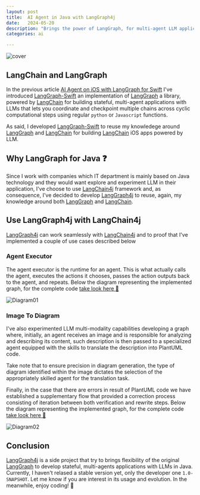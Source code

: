 ```yaml
---
layout: post
title:  AI Agent in Java with LangGraph4j
date:   2024-05-20
description: "Brings the power of LangGraph, for multi-agent LLM application with LLMs, to the Java language."
categories: ai

---
```

![cover]
<br>


##  LangChain and LangGraph

In the previous article [AI Agent on iOS with LangGraph for Swift][article1] I've introduced [LangGraph-Swift] an implementation of [LangGraph] a library, powered by [LangChain] for building stateful, multi-agent applications with LLMs that lets you coordinate and checkpoint multiple chains across cyclic computational steps using regular `python` or `Javascript` functions. 

As said, I developed [LangGraph-Swift] to reuse my knowledege around [LangGraph] and [LangChain] for building 
[LangChain] iOS apps powered by LLM.

## Why LangGraph for Java ❓

Since I work with companies which IT department is mainly based on Java technology and they would want explore and experiment LLM in their application, I've choose to use [LangChain4j] framework and, as consequence,  I've decided to develop [LangGraph4j] to reuse, again, my knowledge around both [LangGraph] and [LangChain].

## Use LangGraph4j with LangChain4j 

[LangGraph4j] can work seamlessly with [LangChain4j] and to proof that I've implemented a couple of use cases described below 

### Agent Executor

The agent executor is the runtime for an agent. This is what actually calls the agent, executes the actions it chooses, passes the action outputs back to the agent, and repeats. Below the diagram representing the implemented graph, for the complete code [take look here 👀][agentexecutor.code]

![Diagram01]

### Image To Diagram

I've also experimented LLM multi-modality capabilities developing a graph where, initially, an agent receives an image and is responsible for analyzing and describing its content, such description is then passed to a specialized agent equipped with the skills to translate the description into PlantUML code. 

Take note that to ensure precision in diagram generation, the type of diagram identified within the image dictates the selection of the appropriately skilled agent for the translation task.

Finally, in the case that there are errors in result of PlantUML code we have established a supplementary flow that provided a correction process consisting of iteration between both verification and rewrite steps. 
Below the diagram representing the implemented graph, for the complete code [take look here 👀][image_to_diagram.code]

![Diagram02]

## Conclusion 

[LangGraph4j] is a side project that try to brings flexibility of the original [LangGraph] to develop stateful, multi-agents applications with LLMs in Java. Currently, I haven't relased a stable version yet, only the developer one `1.0-SNAPSHOT`. Let me know if you are interest in its usage and evolution. In the meanwhile, enjoy coding! 👋 

[cover]: /bsorrentino/assets/langgraph-java/langgraph4j-cover-2.png
[Diagram01]: /bsorrentino/assets/langgraph-java/agentexecutor.puml.png
[Diagram02]: /bsorrentino/assets/langgraph-java/image_to_diagram_with_correction.puml.png

[article1]: https://bsorrentino.github.io/bsorrentino/ai/2024/03/21/langgraph-for-swift.html
[LangGraph-Swift]: https://github.com/bsorrentino/LangGraph-Swift
[LangGraph]: https://python.langchain.com/docs/langgraph 
[LangChain]: https://python.langchain.com/docs/get_started/introduction
[LangChain4j]: https://github.com/langchain4j
[LangGraph4j]: https://github.com/bsorrentino/langgraph4j
[agentexecutor.code]: https://github.com/bsorrentino/langgraph4j/tree/main/agents-jdk8/src/main/java/dev/langchain4j/agentexecutor
[image_to_diagram.code]: https://github.com/bsorrentino/langgraph4j/tree/main/agents-jdk8/src/main/java/dev/langchain4j/image_to_diagram


